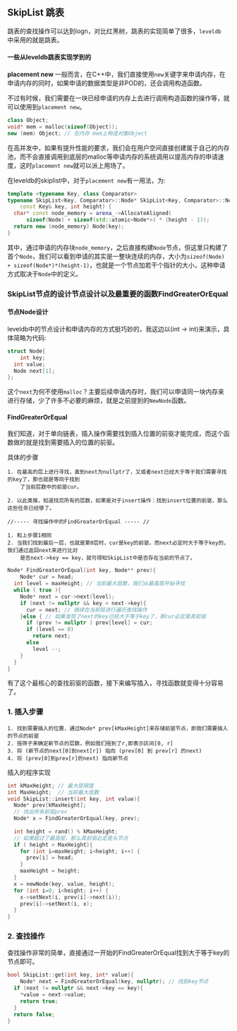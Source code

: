 ## SkipList 跳表

跳表的查找操作可以达到logn，对比红黑树，跳表的实现简单了很多，`leveldb `中采用的就是跳表。



#### 一些从leveldb跳表实现学到的



__placement new__ 一般而言，在C++中，我们直接使用`new`关键字来申请内存，在申请内存的同时，如果申请的数据类型是非POD的，还会调用构造函数。

不过有时候，我们需要在一块已经申请的内存上去进行调用构造函数的操作等，就可以使用到`placement new`。

```c++
class Object;
void* mem = malloc(sizeof(Object));
new (mem) Object; // 在内存 mem上构造对象Object
```

在高并发中，如果有提升性能的要求，我们会在用户空间直接创建属于自己的内存池，而不会直接调用到底层的malloc等申请内存的系统调用以提高内存的申请速度，这时`placement new`就可以派上用场了。

在leveldb的skiplist中，对于`placement new`有一用法，为:

```c++
template <typename Key, class Comparator>
typename SkipList<Key, Comparator>::Node* SkipList<Key, Comparator>::NewNode(
    const Key& key, int height) {
  char* const node_memory = arena_->AllocateAligned(
      sizeof(Node) + sizeof(std::atomic<Node*>) * (height - 1));
  return new (node_memory) Node(key);
}
```

其中，通过申请的内存块`node_memory`，之后直接构建`Node`节点，但这里只构建了首个`Node`，我们可以看到申请的其实是一整块连续的内存，大小为`sizeof(Node) + sizeof(Node*)*(height-1)`，也就是一个节点加若干个指针的大小，这种申请方式取决于`Node`中的定义。



### SkipList节点的设计节点设计以及最重要的函数FindGreaterOrEqual

#### 节点Node设计

leveldb中的节点设计和申请内存的方式挺巧妙的，我这边以(int -> int)来演示，具体简略为代码:

```c++
struct Node{
	int key;
  int value;
  Node next[1];
};
```

这个`next`为何不使用`malloc`？主要后续申请内存时，我们可以申请同一块内存来进行存储，少了许多不必要的麻烦，就是之前提到的`NewNode`函数。

#### FindGreaterOrEqual

我们知道，对于单向链表，插入操作需要找到插入位置的前驱才能完成，而这个函数做的就是找到需要插入的位置的前驱。

具体的步骤

```
1. 在最高的层上进行寻找，直到next为nullptr了，又或者next已经大于等于我们需要寻找的key了，那也就是等同于找到
	了当前层数中的前驱cur。
	
2. 以此类推，知道找完所有的层数，如果是对于insert操作：找到insert位置的前驱，那么这些任务已经够了。

//----- 寻找操作中的FindGreaterOrEqual ----- // 

1. 和上步骤1相同
2. 当我们找到最后一层，也就是第0层时，cur是key的前驱，而next必定时大于等于key的，我们通过返回next来进行比对
	是否next->key == key，就可得知SkipList中是否存在当前的节点了。
```

```c++
Node* FindGreaterOrEqual(int key, Node** prev){
	Node* cur = head;
  int level = maxHeight; // 当前最大层数，我们从最高层开始寻找
  while ( true ){
    Node* next = cur->next(level);
    if (next != nullptr && key < next->key){
      cur = next; // 继续在当前层进行遍历查找操作
    }else { // 如果发现了next的key已经大于等于key了，那cur必定是其前驱
      if (prev != nullptr ) prev[level] = cur;
      if (level == 0)
        return next;
      else
        level --;
    }
  }
}
```

有了这个最核心的查找前驱的函数，接下来编写插入，寻找函数就变得十分容易了。

### 1. 插入步骤

```
1. 找到需要插入的位置，通过Node* prev[kMaxHeight]来存储前驱节点，即我们需要插入的节点的前驱
2. 摇筛子来确定新节点的层数，例如我们摇到了r,即表示区间[0, r]
3. 将 (新节点的next[0]到next[r]) 指向 (prev[0] 到 prev[r] 的next)
4. 将 (prev[0]到prev[r]的next) 指向新节点
```

插入的程序实现

```c++
int kMaxHeight; // 最大层限度
int MaxHeight;  // 当前最大层数
void SkipList::insert(int key, int value){
  Node* prev[kMaxHeight];
  // 找出所有前驱prev
  Node* x = FindGreaterOrEqual(key, prev);
  
  int height = rand() % kMaxHeight;
  // 如果超过了最高层，那么其前驱必定是头节点
  if ( height > MaxHeight){
    for (int i=maxHeight; i<height; i++) {
      prev[i] = head;
    }
    maxHeight = height;
  }
  x = newNode(key, value, height);
  for (int i=0; i<height; i++) {
    x->setNext(i, prev[i]->next(i));
    prev[i]->setNext(i, x);
  }
}
```

### 2. 查找操作

查找操作非常的简单，直接通过一开始的FindGreaterOrEqual找到大于等于key的节点即可。

```c++
bool SkipList::get(int key, int* value){
	Node* next = FindGreaterOrEqual(key, nullptr); // 找到key节点
  if (next != nullptr && next->key == key){
    *value = next->value;
    return true;
  }
  return false;
}
```























